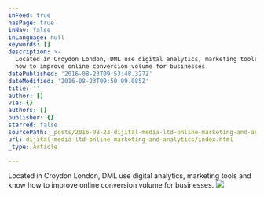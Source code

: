 ```yaml
---
inFeed: true
hasPage: true
inNav: false
inLanguage: null
keywords: []
description: >-
  Located in Croydon London, DML use digital analytics, marketing tools and know
  how to improve online conversion volume for businesses.
datePublished: '2016-08-23T09:53:48.327Z'
dateModified: '2016-08-23T09:50:09.085Z'
title: ''
author: []
via: {}
authors: []
publisher: {}
starred: false
sourcePath: _posts/2016-08-23-dijital-media-ltd-online-marketing-and-analytics.md
url: dijital-media-ltd-online-marketing-and-analytics/index.html
_type: Article

---
```

Located in Croydon London, DML use digital analytics, marketing tools and know how to improve online conversion volume for businesses.
![](https://the-grid-user-content.s3-us-west-2.amazonaws.com/006f700c-5650-444e-8828-d81353b0a208.jpg)